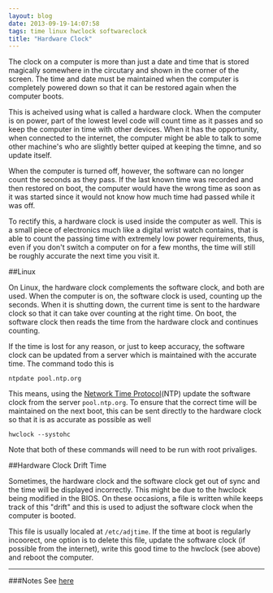 ```yaml
---
layout: blog
date: 2013-09-19-14:07:58
tags: time linux hwclock softwareclock
title: "Hardware Clock"
---
```

The clock on a computer is more than just a date and time that is stored
magically somewhere in the circutary and shown in the corner of the screen. The
time and date must be maintained when the computer is completely powered down so
that it can be restored again when the computer boots.

This is acheived using what is called a hardware clock. When the computer is on
power, part of the lowest level code will count time as it passes and so keep
the computer in time with other devices. When it has the opportunity, when
connected to the internet, the computer might be able to talk to some other
machine's who are slightly better quiped at keeping the timne, and so update
itself.

When the computer is turned off, however, the software can no longer count the
seconds as they pass. If the last known time was recorded and then restored on
boot, the computer would have the wrong time as soon as it was started since it
would not know how much time had passed while it was off.

To rectify this, a hardware clock is used inside the computer as well. This is a
small piece of electronics much like a digital wrist watch contains, that is
able to count the passing time with extremely low power requirements, thus, even
if you don't switch a computer on for a few months, the time will still be roughly
accurate the next time you visit it.

##Linux

On Linux, the hardware clock complements the software clock, and both are used.
When the computer is on, the software clock is used, counting up the seconds.
When it is shutting down, the current time is sent to the hardware clock so that
it can take over counting at the right time. On boot, the software clock then
reads the time from the hardware clock and continues counting.

If the time is lost for any reason, or just to keep accuracy, the software clock
can be updated from a server which is maintained with the accurate time. The
command todo this is

	ntpdate pool.ntp.org

This means, using the [Network Time Protocol](http://www.ntp.org)(NTP) update
the software clock from the server `pool.ntp.org`. To ensure that the correct
time will be maintained on the next boot, this can be sent directly to the
hardware clock so that it is as accurate as possible as well

	hwclock --systohc

Note that both of these commands will need to be run with root privaliges.

##Hardware Clock Drift Time

Sometimes, the hardware clock and the software clock get out of sync and the
time will be displayed incorrectly. This might be due to the hwclock being
modified in the BIOS. On these occasions, a file is written while keeps track of
this "drift" and this is used to adjust the software clock when the computer is
booted.

This file is usually localed at `/etc/adjtime`. If the time at boot is regularly
incoorect, one option is to delete this file, update the software clock (if
possible from the internet), write this good time to the hwclock (see above) and
reboot the computer.

---

###Notes
See [here](http://eloquence.marxmeier.com/sdb/html/954237377.html)
